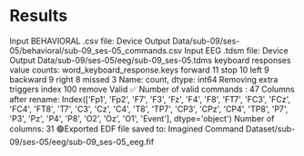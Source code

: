 # Results

Input BEHAVIORAL .csv file: Device Output Data/sub-09/ses-05/behavioral/sub-09_ses-05_commands.csv
Input EEG .tdsm file: Device Output Data/sub-09/ses-05/eeg/sub-09_ses-05.tdms
keyboard responses value counts:
 word_keyboard_response.keys
forward     11
stop        10
left         9
backward     9
right        8
missed       3
Name: count, dtype: int64
Removing extra triggers
index 100 remove
Valid ✅
Number of valid commands : 47
Columns after rename:
 Index(['Fp1', 'Fp2', 'F7', 'F3', 'Fz', 'F4', 'F8', 'FT7', 'FC3', 'FCz', 'FC4',
       'FT8', 'T7', 'C3', 'Cz', 'C4', 'T8', 'TP7', 'CP3', 'CPz', 'CP4', 'TP8',
       'P7', 'P3', 'Pz', 'P4', 'P8', 'O2', 'Oz', 'O1', 'Event'],
      dtype='object')
Number of columns: 31
🟢Exported EDF file saved to: Imagined Command Dataset/sub-09/ses-05/eeg/sub-09_ses-05_eeg.fif
